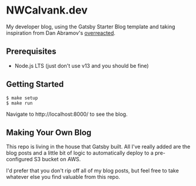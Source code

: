 # NWCalvank.dev

My developer blog, using the Gatsby Starter Blog template and taking
inspiration from Dan Abramov's [overreacted](https://overreacted.io/).

## Prerequisites

- Node.js LTS (just don't use v13 and you should be fine)

## Getting Started

```
$ make setup
$ make run
```

Navigate to http://localhost:8000/ to see the blog.

## Making Your Own Blog

This repo is living in the house that Gatsby built. All I've really added are
the blog posts and a little bit of logic to automatically deploy to a
pre-configured S3 bucket on AWS.

I'd prefer that you don't rip off all of my blog posts, but feel free to take
whatever else you find valuable from this repo.
